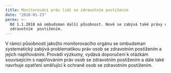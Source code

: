 ```yaml
---
title: Monitorování práv lidí se zdravotním postižením
date: "2018-01-23"
perex: >-
  Od 1.1.2018 má ombudsman další působnost. Nově se zabývá také právy osob se
  zdravotním  postižením.
---
```


<p>V rámci působnosti jakožto monitorovacího orgánu se ombudsman systematický zabývá problematikou práv osob se zdravotním postižením a jejich naplňováním. Provádí výzkumy, vydává doporučení k otázkám souvisejícím s naplňováním práv osob se zdravotním postižením a dále také navrhuje opatření směřující k ochraně osob se zdravotním postižením.</p>
